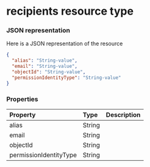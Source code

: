 # recipients resource type



### JSON representation

Here is a JSON representation of the resource

<!-- {
  "blockType": "resource",
  "optionalProperties": [

  ],
  "@odata.type": "microsoft.graph.recipients"
}-->

```json
{
  "alias": "String-value",
  "email": "String-value",
  "objectId": "String-value",
  "permissionIdentityType": "String-value"
}

```
### Properties
| Property	   | Type	|Description|
|:---------------|:--------|:----------|
|alias|String||
|email|String||
|objectId|String||
|permissionIdentityType|String||

<!-- uuid: 5fd1dd68-1742-470e-bd1b-b593eab7f6db
2015-10-19 09:07:25 UTC -->
<!-- {
  "type": "#page.annotation",
  "description": "recipients resource",
  "keywords": "",
  "section": "documentation",
  "tocPath": ""
}-->